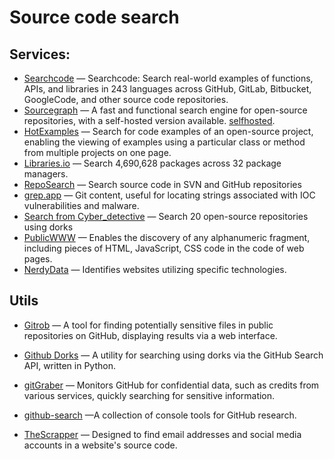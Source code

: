# **Source code search**

## Services:

- [Searchcode](https://searchcode.com/) — Searchcode: Search real-world examples of functions, APIs, and libraries in 243 languages across GitHub, GitLab, Bitbucket, GoogleCode, and other source code repositories.
- [Sourcegraph](https://sourcegraph.com/search) — A fast and functional search engine for open-source repositories, with a self-hosted version available. [selfhosted](https://github.com/sourcegraph/sourcegraph).
- [HotExamples](https://hotexamples.com/) — Search for code examples of an open-source project, enabling the viewing of examples using a particular class or method from multiple projects on one page.
- [Libraries.io](https://libraries.io/) — Search 4,690,628 packages across 32 package managers.
- [RepoSearch](http://codefinder.org/) — Search source code in SVN and GitHub repositories
- [grep.app](https://grep.app/) — Git content, useful for locating strings associated with IOC vulnerabilities and malware.
- [Search from Cyber_detective](https://cipher387.github.io/code_repository_google_custom_search_engines/) — Search 20 open-source repositories using dorks
- [PublicWWW](https://publicwww.com/) — Enables the discovery of any alphanumeric fragment, including pieces of HTML, JavaScript, CSS code in the code of web pages.
- [NerdyData](https://www.nerdydata.com/) — Identifies websites utilizing specific technologies.

## Utils

- [Gitrob](https://github.com/michenriksen/gitrob) — A tool for finding potentially sensitive files in public repositories on GitHub, displaying results via a web interface.

- [Github Dorks](https://github.com/techgaun/github-dorks) — A utility for searching using dorks via the GitHub Search API, written in Python.

- [gitGraber](https://github.com/hisxo/gitGraber) — Monitors GitHub for confidential data, such as credits from various services, quickly searching for sensitive information.

- [github-search](https://github.com/gwen001/github-search) —A collection of console tools for GitHub research.

- [TheScrapper](https://github.com/champmq/TheScrapper) — Designed to find email addresses and social media accounts in a website's source code.